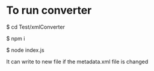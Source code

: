 # To run converter

$ cd Test/xmlConverter 

$ npm i

$ node index.js

It can write to new file if the metadata.xml file is changed